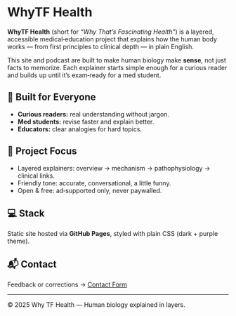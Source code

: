 # WhyTF Health

**WhyTF Health** (short for *“Why That’s Fascinating Health”*) is a layered, accessible medical‑education project that explains how the human body works — from first principles to clinical depth — in plain English.

This site and podcast are built to make human biology make **sense**, not just facts to memorize. Each explainer starts simple enough for a curious reader and builds up until it’s exam‑ready for a med student.

## 🔬 Built for Everyone
- **Curious readers:** real understanding without jargon.  
- **Med students:** revise faster and explain better.  
- **Educators:** clear analogies for hard topics.

## 🧠 Project Focus
- Layered explainers: overview → mechanism → pathophysiology → clinical links.  
- Friendly tone: accurate, conversational, a little funny.  
- Open & free: ad‑supported only, never paywalled.

## 💻 Stack
Static site hosted via **GitHub Pages**, styled with plain CSS (dark + purple theme).

## 📬 Contact
Feedback or corrections → [Contact Form](https://whytfhealth.com/contact.html)

---

© 2025 Why TF Health — Human biology explained in layers.

